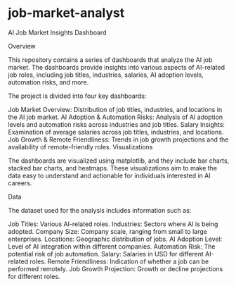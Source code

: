 # job-market-analyst
AI Job Market Insights Dashboard

Overview

This repository contains a series of dashboards that analyze the AI job market. The dashboards provide insights into various aspects of AI-related job roles, including job titles, industries, salaries, AI adoption levels, automation risks, and more.

The project is divided into four key dashboards:

Job Market Overview: Distribution of job titles, industries, and locations in the AI job market.
AI Adoption & Automation Risks: Analysis of AI adoption levels and automation risks across industries and job titles.
Salary Insights: Examination of average salaries across job titles, industries, and locations.
Job Growth & Remote Friendliness: Trends in job growth projections and the availability of remote-friendly roles.
Visualizations

The dashboards are visualized using matplotlib, and they include bar charts, stacked bar charts, and heatmaps. These visualizations aim to make the data easy to understand and actionable for individuals interested in AI careers.

Data

The dataset used for the analysis includes information such as:

Job Titles: Various AI-related roles.
Industries: Sectors where AI is being adopted.
Company Size: Company scale, ranging from small to large enterprises.
Locations: Geographic distribution of jobs.
AI Adoption Level: Level of AI integration within different companies.
Automation Risk: The potential risk of job automation.
Salary: Salaries in USD for different AI-related roles.
Remote Friendliness: Indication of whether a job can be performed remotely.
Job Growth Projection: Growth or decline projections for different roles.
